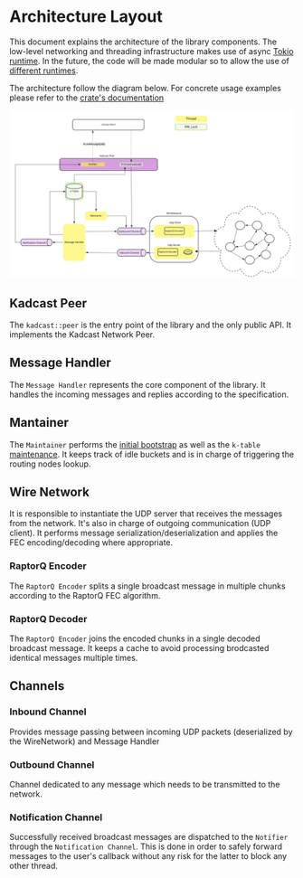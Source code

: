 # Architecture Layout

This document explains the architecture of the library components. The low-level networking and threading infrastructure makes use of async [Tokio runtime](https://docs.rs/tokio). In the future, the code will be made modular so to allow the use of [different runtimes](https://rust-lang.github.io/async-book/08_ecosystem/00_chapter.html).

The architecture follow the diagram below. For concrete usage examples please refer to the [crate's documentation](https://crates.io/crates/kadcast)

![architecture](architecture.jpg)

## Kadcast Peer
The `kadcast::peer` is the entry point of the library and the only public API. It implements the Kadcast Network Peer.

## Message Handler
The `Message Handler` represents the core component of the library. It handles the incoming messages and replies according to the specification.

## Mantainer
The `Maintainer` performs the [initial bootstrap](../bootstrapping) as well as the `k-table` [maintenance](../periodic-network-manteinance).
It keeps track of idle buckets and is in charge of triggering the routing nodes lookup.

## Wire Network
It is responsible to instantiate the UDP server that receives the messages from the network. It's also in charge of outgoing communication (UDP client).
It performs message serialization/deserialization and applies the FEC encoding/decoding where appropriate.

### RaptorQ Encoder
The `RaptorQ Encoder` splits a single broadcast message in multiple chunks according to the RaptorQ FEC algorithm.

### RaptorQ Decoder
The `RaptorQ Encoder` joins the encoded chunks in a single decoded broadcast message. It keeps a cache to avoid processing brodcasted identical messages multiple times.

## Channels
### Inbound Channel
Provides message passing between incoming UDP packets (deserialized by the WireNetwork) and Message Handler
### Outbound Channel
Channel dedicated to any message which needs to be transmitted to the network.
### Notification Channel
Successfully received broadcast messages are dispatched to the `Notifier` through the `Notification Channel`. This is done in order to safely forward messages to the user's callback without any risk for the latter to block any other thread.
